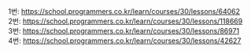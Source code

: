 1번: https://school.programmers.co.kr/learn/courses/30/lessons/64062  
2번: https://school.programmers.co.kr/learn/courses/30/lessons/118669  
3번: https://school.programmers.co.kr/learn/courses/30/lessons/86971  
4번: https://school.programmers.co.kr/learn/courses/30/lessons/42627  
 
